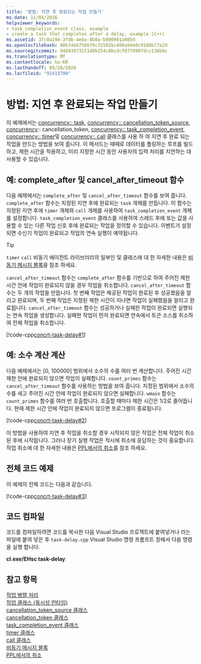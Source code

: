 ```yaml
---
title: '방법: 지연 후 완료되는 작업 만들기'
ms.date: 11/04/2016
helpviewer_keywords:
- task_completion_event class, example
- create a task that completes after a delay, example [C++]
ms.assetid: 3fc0a194-3fdb-4eba-8b8a-b890981a985d
ms.openlocfilehash: 80bfdeb7586f9c32592bc408a9de0c9188b77a29
ms.sourcegitcommit: 94893973211d0b254c8bcdcf0779997dcc136b0c
ms.translationtype: MT
ms.contentlocale: ko-KR
ms.lasthandoff: 09/28/2020
ms.locfileid: "91413790"
---
```

# <a name="how-to-create-a-task-that-completes-after-a-delay"></a>방법: 지연 후 완료되는 작업 만들기

이 예제에서는 [concurrency:: task](../../parallel/concrt/reference/task-class.md), [concurrency:: cancellation_token_source](../../parallel/concrt/reference/cancellation-token-source-class.md), [concurrency](../../parallel/concrt/reference/cancellation-token-class.md):: cancellation_token, [concurrency:: task_completion_event](../../parallel/concrt/reference/task-completion-event-class.md), [concurrency:: timer](../../parallel/concrt/reference/timer-class.md)및 [concurrency:: call](../../parallel/concrt/reference/call-class.md) 클래스를 사용 하 여 지연 후 완료 되는 작업을 만드는 방법을 보여 줍니다. 이 메서드는 때때로 데이터를 폴링하는 루프를 빌드하고, 제한 시간을 적용하고, 미리 지정한 시간 동안 사용자의 입력 처리를 지연하는 데 사용할 수 있습니다.

## <a name="example-complete_after-and-cancel_after_timeout-functions"></a>예: complete_after 및 cancel_after_timeout 함수

다음 예제에서는 `complete_after` 및 `cancel_after_timeout` 함수를 보여 줍니다. `complete_after` 함수는 지정된 지연 후에 완료되는 `task` 개체를 만듭니다. 이 함수는 지정된 지연 후에 `timer` 개체와 `call` 개체를 사용하여 `task_completion_event` 개체를 설정합니다. `task_completion_event` 클래스를 사용하여 스레드 후에 또는 값을 사용할 수 있는 다른 작업 신호 후에 완료되는 작업을 정의할 수 있습니다. 이벤트가 설정되면 수신기 작업이 완료되고 작업의 연속 실행이 예약됩니다.

> [!TIP]
> `timer` `call` 비동기 에이전트 라이브러리의 일부인 및 클래스에 대 한 자세한 내용은 [비동기 메시지 블록](../../parallel/concrt/asynchronous-message-blocks.md)을 참조 하세요.

`cancel_after_timeout` 함수는 `complete_after` 함수를 기반으로 하여 주어진 제한 시간 전에 작업이 완료되지 않을 경우 작업을 취소합니다. `cancel_after_timeout` 함수는 두 개의 작업을 만듭니다. 첫 번째 작업은 제공된 작업이 완료된 후 성공했음을 알리고 완료되며, 두 번째 작업은 지정된 제한 시간이 지나면 작업이 실패했음을 알리고 완료됩니다. `cancel_after_timeout` 함수는 성공하거나 실패한 작업이 완료되면 실행되는 연속 작업을 생성합니다. 실패한 작업이 먼저 완료되면 연속에서 토큰 소스를 취소하여 전체 작업을 취소합니다.

[!code-cpp[concrt-task-delay#1](../../parallel/concrt/codesnippet/cpp/how-to-create-a-task-that-completes-after-a-delay_1.cpp)]

## <a name="example-compute-count-of-prime-numbers"></a>예: 소수 계산 계산

다음 예제에서는 [0, 100000] 범위에서 소수의 수를 여러 번 계산합니다. 주어진 시간 제한 안에 완료되지 않으면 작업이 실패합니다. `count_primes` 함수는 `cancel_after_timeout` 함수를 사용하는 방법을 보여 줍니다. 지정된 범위에서 소수의 수를 세고 주어진 시간 안에 작업이 완료되지 않으면 실패합니다. `wmain` 함수는 `count_primes` 함수를 여러 번 호출합니다. 호출할 때마다 제한 시간은 1/2로 줄어듭니다. 현재 제한 시간 안에 작업이 완료되지 않으면 프로그램이 종료됩니다.

[!code-cpp[concrt-task-delay#2](../../parallel/concrt/codesnippet/cpp/how-to-create-a-task-that-completes-after-a-delay_2.cpp)]

이 방법을 사용하여 지연 후 작업을 취소할 경우 시작되지 않은 작업은 전체 작업이 취소된 후에 시작됩니다. 그러나 장기 실행 작업은 적시에 취소에 응답하는 것이 중요합니다. 작업 취소에 대 한 자세한 내용은 [PPL에서의 취소](cancellation-in-the-ppl.md)를 참조 하세요.

## <a name="complete-code-example"></a>전체 코드 예제

이 예제의 전체 코드는 다음과 같습니다.

[!code-cpp[concrt-task-delay#3](../../parallel/concrt/codesnippet/cpp/how-to-create-a-task-that-completes-after-a-delay_3.cpp)]

## <a name="compiling-the-code"></a>코드 컴파일

코드를 컴파일하려면 코드를 복사한 다음 Visual Studio 프로젝트에 붙여넣거나 라는 파일에 붙여 넣은 후 `task-delay.cpp` Visual Studio 명령 프롬프트 창에서 다음 명령을 실행 합니다.

**cl.exe/EHsc task-delay**

## <a name="see-also"></a>참고 항목

[작업 병렬 처리](../../parallel/concrt/task-parallelism-concurrency-runtime.md)<br/>
[작업 클래스 (동시성 런타임)](../../parallel/concrt/reference/task-class.md)<br/>
[cancellation_token_source 클래스](../../parallel/concrt/reference/cancellation-token-source-class.md)<br/>
[cancellation_token 클래스](../../parallel/concrt/reference/cancellation-token-class.md)<br/>
[task_completion_event 클래스](../../parallel/concrt/reference/task-completion-event-class.md)<br/>
[timer 클래스](../../parallel/concrt/reference/timer-class.md)<br/>
[call 클래스](../../parallel/concrt/reference/call-class.md)<br/>
[비동기 메시지 블록](../../parallel/concrt/asynchronous-message-blocks.md)<br/>
[PPL에서의 취소](cancellation-in-the-ppl.md)

